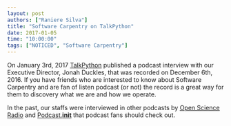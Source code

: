 ```yaml
---
layout: post  
authors: ["Raniere Silva"]
title: "Software Carpentry on TalkPython"
date: 2017-01-05
time: "10:00:00"
tags: ["NOTICED", "Software Carpentry"]
---
```


On January 3rd, 2017 [TalkPython](https://talkpython.fm/)
published a podcast interview with our Executive Director,
Jonah Duckles, that was recorded on December 6th, 2016.
If you have friends who are interested to know about Software Carpentry
and are fan of listen podcast (or not) the record is a great way for them
to discovery what we are and how we operate.

In the past,
our staffs were interviewed in other podcasts
by [Open Science Radio](https://software-carpentry.org/blog/2016/02/open-science-radio-podcast.html)
and [Podcast.__init__](https://software-carpentry.org/blog/2015/12/podcast.html)
that podcast fans should check out.
